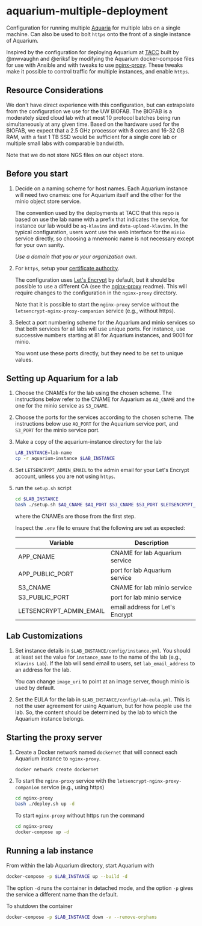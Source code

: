 # aquarium-multiple-deployment

Configuration for running multiple [Aquaria](https://github.com/klavinslab/aquarium) for multiple labs on a single machine.
Can also be used to bolt `https` onto the front of a single instance of Aquarium.

Inspired by the configuration for deploying Aquarium at [TACC](tacc.utexas.edu) built by @mwvaughn and @eriksf by modifying the Aquarium docker-compose files for use with Ansible and with tweaks to use  [nginx-proxy](https://github.com/jwilder/nginx-proxy).
These tweaks make it possible to control traffic for multiple instances, and enable `https`.

## Resource Considerations

We don't have direct experience with this configuration, but can extrapolate from the configuration we use for the UW BIOFAB.
The BIOFAB is a moderately sized cloud lab with at most 10 protocol batches being run simultaneously at any given time.
Based on the hardware used for the BIOFAB, we expect that a 2.5 GHz processor with 8 cores and 16-32 GB RAM, with a fast 1 TB SSD would be sufficient for a single core lab or multiple small labs with comparable bandwidth.

Note that we do not store NGS files on our object store.


## Before you start

1. Decide on a naming scheme for host names.
   Each Aquarium instance will need two cnames: one for Aquarium itself and the other for the minio object store service.

   The convention used by the deployments at TACC that this repo is based on use the lab name with a prefix that indicates the service, for instance our lab would be `aq-klavins` and `data-upload-klavins`.
   In the typical configuration, users wont use the web interface for the `minio` service directly, so choosing a mnemonic name is not necessary except for your own sanity.

   *Use a domain that you or your organization own.*

2. For `https`, setup your [certificate authority](https://letsencrypt.org/getting-started/).

   The configuration uses [Let's Encrypt](https://letsencrypt.org) by default, but it should be possible to use a different CA (see the [nginx-proxy](https://github.com/jwilder/nginx-proxy) readme).
   This will require changes to the configuration in the `nginx-proxy` directory.

   Note that it is possible to start the `nginx-proxy` service without the `letsencrypt-nginx-proxy-companion` service (e.g., without https).

3. Select a port numbering scheme for the Aquarium and minio services so that both services for all labs will use unique ports.
   For instance, use successive numbers starting at 81 for Aquarium instances, and 9001 for minio.

   You wont use these ports directly, but they need to be set to unique values.

## Setting up Aquarium for a lab

1. Choose the CNAMEs for the lab using the chosen scheme.
   The instructions below refer to the CNAME for Aquarium as `AQ_CNAME` and the one for the minio service as `S3_CNAME`.

2. Choose the ports for the services according to the chosen scheme.
   The instructions below use `AQ_PORT` for the Aquarium service port, and `S3_PORT` for the minio service port.

3. Make a copy of the aquarium-instance directory for the lab

   ```bash
   LAB_INSTANCE=lab-name
   cp -r aquarium-instance $LAB_INSTANCE
   ```

4. Set `LETSENCRYPT_ADMIN_EMAIL` to the admin email for your Let's Encrypt account, unless you are not using `https`.

5. run the `setup.sh` script

   ```bash
   cd $LAB_INSTANCE
   bash ./setup.sh $AQ_CNAME $AQ_PORT $S3_CNAME $S3_PORT $LETSENCRYPT_ADMIN_EMAIL
   ```

   where the CNAMEs are those from the first step.  

   Inspect the `.env` file to ensure that the following are set as expected:

   | Variable | Description |
   |----------|-------------|
   | APP_CNAME | CNAME for lab Aquarium service |
   | APP_PUBLIC_PORT | port for lab Aquarium service |
   | S3_CNAME | CNAME for lab minio service |
   | S3_PUBLIC_PORT | port for lab minio service |
   | LETSENCRYPT_ADMIN_EMAIL | email address for Let's Encrypt |

## Lab Customizations

1. Set instance details in `$LAB_INSTANCE/config/instance.yml`.
   You should at least set the value for `instance_name` to the name of the lab (e.g., `Klavins Lab`).
   If the lab will send email to users, set `lab_email_address` to an address for the lab.

   You can change `image_uri` to point at an image server, though minio is used by default.

2. Set the EULA for the lab in `$LAB_INSTANCE/config/lab-eula.yml`.
   This is not the user agreement for using Aquarium, but for how people use the lab.
   So, the content should be determined by the lab to which the Aquarium instance belongs.

## Starting the proxy server

1. Create a Docker network named `dockernet` that will connect each Aquarium instance to `nginx-proxy`.

   ```bash
   docker network create dockernet
   ```

2. To start the `nginx-proxy` service with the `letsencrypt-nginx-proxy-companion` service (e.g., using https)

   ```bash
   cd nginx-proxy
   bash ./deploy.sh up -d
   ```

   To start `nginx-proxy` without https run the command

   ```bash
   cd nginx-proxy
   docker-compose up -d
   ```

## Running a lab instance

From within the lab Aquarium directory, start Aquarium with

```bash
docker-compose -p $LAB_INSTANCE up --build -d
```

The option `-d` runs the container in detached mode, and the option `-p` gives the service a different name than the default.

To shutdown the container

```bash
docker-compose -p $LAB_INSTANCE down -v --remove-orphans
```

